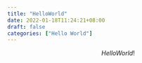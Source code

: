 ```yaml
---
title: "HelloWorld"
date: 2022-01-18T11:24:21+08:00
draft: false
categories: ["Hello World"]
---
```


$$
Hello World!
$$